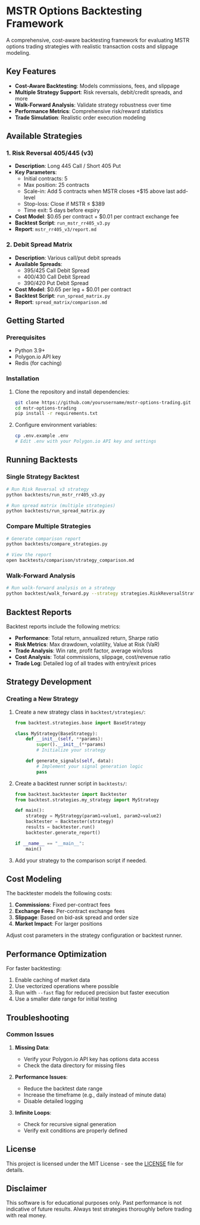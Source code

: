 # MSTR Options Backtesting Framework

A comprehensive, cost-aware backtesting framework for evaluating MSTR options trading strategies with realistic transaction costs and slippage modeling.

## Key Features

- **Cost-Aware Backtesting**: Models commissions, fees, and slippage
- **Multiple Strategy Support**: Risk reversals, debit/credit spreads, and more
- **Walk-Forward Analysis**: Validate strategy robustness over time
- **Performance Metrics**: Comprehensive risk/reward statistics
- **Trade Simulation**: Realistic order execution modeling

## Available Strategies

### 1. Risk Reversal 405/445 (v3)
- **Description**: Long 445 Call / Short 405 Put
- **Key Parameters**:
  - Initial contracts: 5
  - Max position: 25 contracts
  - Scale-in: Add 5 contracts when MSTR closes +$15 above last add-level
  - Stop-loss: Close if MSTR ≤ $389
  - Time exit: 5 days before expiry
- **Cost Model**: $0.65 per contract + $0.01 per contract exchange fee
- **Backtest Script**: `run_mstr_rr405_v3.py`
- **Report**: `mstr_rr405_v3/report.md`

### 2. Debit Spread Matrix
- **Description**: Various call/put debit spreads
- **Available Spreads**:
  - 395/425 Call Debit Spread
  - 400/430 Call Debit Spread
  - 390/420 Put Debit Spread
- **Cost Model**: $0.65 per leg + $0.01 per contract
- **Backtest Script**: `run_spread_matrix.py`
- **Report**: `spread_matrix/comparison.md`

## Getting Started

### Prerequisites

- Python 3.9+
- Polygon.io API key
- Redis (for caching)

### Installation

1. Clone the repository and install dependencies:
   ```bash
   git clone https://github.com/yourusername/mstr-options-trading.git
   cd mstr-options-trading
   pip install -r requirements.txt
   ```

2. Configure environment variables:
   ```bash
   cp .env.example .env
   # Edit .env with your Polygon.io API key and settings
   ```

## Running Backtests

### Single Strategy Backtest

```bash
# Run Risk Reversal v3 strategy
python backtests/run_mstr_rr405_v3.py

# Run spread matrix (multiple strategies)
python backtests/run_spread_matrix.py
```

### Compare Multiple Strategies

```bash
# Generate comparison report
python backtests/compare_strategies.py

# View the report
open backtests/comparison/strategy_comparison.md
```

### Walk-Forward Analysis

```bash
# Run walk-forward analysis on a strategy
python backtest/walk_forward.py --strategy strategies.RiskReversalStrategy --data data/mstr_ohlcv.csv
```

## Backtest Reports

Backtest reports include the following metrics:

- **Performance**: Total return, annualized return, Sharpe ratio
- **Risk Metrics**: Max drawdown, volatility, Value at Risk (VaR)
- **Trade Analysis**: Win rate, profit factor, average win/loss
- **Cost Analysis**: Total commissions, slippage, cost/revenue ratio
- **Trade Log**: Detailed log of all trades with entry/exit prices

## Strategy Development

### Creating a New Strategy

1. Create a new strategy class in `backtest/strategies/`:
   ```python
   from backtest.strategies.base import BaseStrategy
   
   class MyStrategy(BaseStrategy):
       def __init__(self, **params):
           super().__init__(**params)
           # Initialize your strategy
   
       def generate_signals(self, data):
           # Implement your signal generation logic
           pass
   ```

2. Create a backtest runner script in `backtests/`:
   ```python
   from backtest.backtester import Backtester
   from backtest.strategies.my_strategy import MyStrategy
   
   def main():
       strategy = MyStrategy(param1=value1, param2=value2)
       backtester = Backtester(strategy)
       results = backtester.run()
       backtester.generate_report()
   
   if __name__ == "__main__":
       main()
   ```

3. Add your strategy to the comparison script if needed.

## Cost Modeling

The backtester models the following costs:

1. **Commissions**: Fixed per-contract fees
2. **Exchange Fees**: Per-contract exchange fees
3. **Slippage**: Based on bid-ask spread and order size
4. **Market Impact**: For larger positions

Adjust cost parameters in the strategy configuration or backtest runner.

## Performance Optimization

For faster backtesting:

1. Enable caching of market data
2. Use vectorized operations where possible
3. Run with `--fast` flag for reduced precision but faster execution
4. Use a smaller date range for initial testing

## Troubleshooting

### Common Issues

1. **Missing Data**:
   - Verify your Polygon.io API key has options data access
   - Check the data directory for missing files

2. **Performance Issues**:
   - Reduce the backtest date range
   - Increase the timeframe (e.g., daily instead of minute data)
   - Disable detailed logging

3. **Infinite Loops**:
   - Check for recursive signal generation
   - Verify exit conditions are properly defined

## License

This project is licensed under the MIT License - see the [LICENSE](../LICENSE) file for details.

## Disclaimer

This software is for educational purposes only. Past performance is not indicative of future results. Always test strategies thoroughly before trading with real money.
